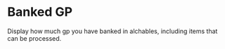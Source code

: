 # Banked GP
Display how much gp you have banked in alchables, including items that can be processed.